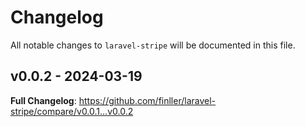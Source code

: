 # Changelog

All notable changes to `laravel-stripe` will be documented in this file.

## v0.0.2 - 2024-03-19

**Full Changelog**: https://github.com/finller/laravel-stripe/compare/v0.0.1...v0.0.2

